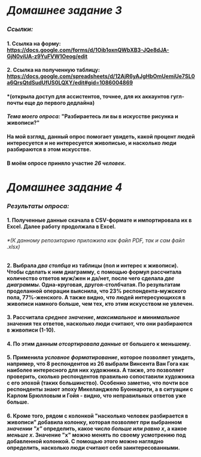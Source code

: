 # _Домашнее задание 3_
### _Сcылки:_
#### 1. Ссылка на форму:  <https://docs.google.com/forms/d/1Oib1oxnQWbXB3-JQe8dJA-GjN0viUA-z9YuFVW1Oeog/edit>
#### 2. Ссылка на полученную таблицу:  <https://docs.google.com/spreadsheets/d/12AjR6yAJgHbOmUemiUe7SL0a6QrsQtdSudUfUS0LQXY/edit#gid=1086004869>
#### *(открыла доступ для ассистентов, точнее, для их аккаунтов гугл-почты еще до первого дедлайна)
#### *Тема моего опроса:* "Разбираетесь ли вы в искусстве рисунка и живописи?" 
#### На мой взгляд, данный опрос помогает увидеть, какой процент людей интересуется и не интересуется живописью, и насколько люди разбираются в этом искусстве.
#### В моём опросе приняло участие *26 человек*.
#
# _Домашнее задание 4_
### _Результаты опроса:_
#### 1. Полученные данные скачала в CSV-формате и импортировала их в Excel. Далее работу продолжала в Excel. 
###### *(К данному репозиторию приложила как файл PDF, так и сам файл .xlsx)
#### 2. Выбрала *два столбца* из таблицы (пол и интерес к живописи). Чтобы сделать к ним диаграмму, с помощью формул рассчитала количество ответов муж/жен и да/нет, после чего сделала *две диаграммы*. Одна-круговая, другоя-столбчатая. По результатам проделанной операции выяснила, что 23% респондента-мужского пола, 77%-женского. А также видно, что людей интересующихся в живописи намного больше, чем тех, кто этим искусством не увлечен.
#### 3. Рассчитала *среднее значение*, *максимальное* и *минимальное* значения тех ответов, насколько люди считают, что они разбираются в живописи (1-10). 
#### 4. По этим данным *отсортировала данные* от большего к меньшему. 
#### 5. Применила *условное форматирование*, которое позволяет увидеть, например, что 8 респондентов из 26 выбрали Винсента Ван Гога как наиболее интересного для них художника. А также, это позволяет проверить, сколько респондентов правильно сопоставили художника с его эпохой (таких большинство). Особенно заметно, что почти все респонденты знают эпоху Микеланджело Буоннароти, а в ситуации с Карлом Брюлловым и Гойя - видно, что неправильных ответов уже больше. 
#### 6. Кроме того, рядом с колонкой "насколько человек разбирается в живописи" добавила колонку, которая позволяет при выбранном *значении "x"* определить, какое число *больше или равно х*, а какое *меньше х*. Значение "х" можно менять по своему усмотрению под добавленной колонкой. С помощью этого можно наглядно определить, насколько люди считают себя заинтересованными.
